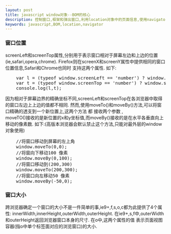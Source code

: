 ```yaml
---
layout: post
title: javascript window对象--BOM的核心
description: 控制窗口,框架和弹出窗口,利用location对象中的页面信息,使用navigator对象了解浏览器
keywords: javascript,BOM,location,navigator
---
```


<h3>
    窗口位置
</h3>
<p>
    screenLeft和screenTop属性,分别用于表示窗口相对于屏幕左边和上边的位置(ie,safari,opera,chrome).
    Firefox则在screenX和screenY属性中提供相同的窗口位置信息,Safari和Chrome也同时 支持这两个属性.
    如下:
</p>
<pre>
    var l = (typeof window.screenLeft == 'number') ? window.screenLeft :window.screenX;
    var t = (typeof window.screenTop == 'number') ? window.screenTop : window.screenY;
    console.log(l,t);
</pre>
<p>
    因为相对于屏幕边界的精确坐标不同,screenLeft和screenTop在各浏览器中取得的窗口左边上上边的值都不相同.
    然而,使用moveTo()和moveBy()方法,可以将窗口精确的透支到一个新位置上,这两个方法
   都 接收两个参数 ,<br>
    moveTO()接收的是新位置的x和y坐标值,而moveBy()接收的是在水平各垂直向上移动的像素数.
    如下:(高版本浏览器会默认禁止这个方法,只能对最外层的window对象使用)

</p>
<pre>
    //将窗口移动到屏幕的左上角
    window.moveTo(0,0);
    //将窗向下移动100 像素
    window.moveBy(0,100);
    //将窗口移动到(200,300)
    window.moveTo(200,300);
    //将窗口向左移动50 像素
    window.moveBy(-50,0);
</pre>
<h3>窗口大小</h3>
<p>
    跨浏览器确定一个窗口的大小不是一件简单的事,ie9+,f,s,o,c都为此提供了4个属性:
    innerWidth,innerHeight,outerWidth,outerHeight.
    在ie9+,s,f中,outerWidth和outerHeight返回浏览器窗口本身的尺寸.
    在o中,这两个属性的值 表示页面视图容器(指o中单个标签面对应的浏览窗口)的大小.
</p>

















